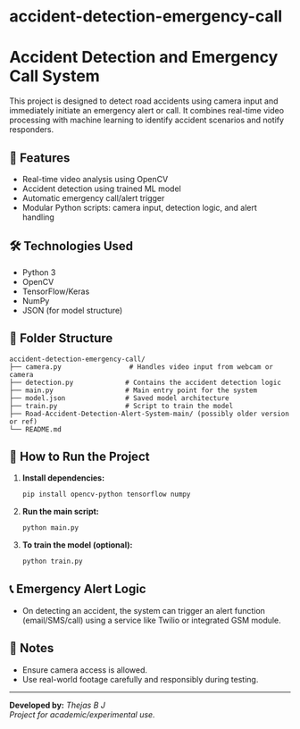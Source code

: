 # accident-detection-emergency-call
# Accident Detection and Emergency Call System

This project is designed to detect road accidents using camera input and immediately initiate an emergency alert or call. It combines real-time video processing with machine learning to identify accident scenarios and notify responders.

## 🚀 Features

- Real-time video analysis using OpenCV
- Accident detection using trained ML model
- Automatic emergency call/alert trigger
- Modular Python scripts: camera input, detection logic, and alert handling

## 🛠️ Technologies Used

- Python 3
- OpenCV
- TensorFlow/Keras
- NumPy
- JSON (for model structure)

## 📁 Folder Structure

```
accident-detection-emergency-call/
├── camera.py                 # Handles video input from webcam or camera
├── detection.py             # Contains the accident detection logic
├── main.py                  # Main entry point for the system
├── model.json               # Saved model architecture
├── train.py                 # Script to train the model
├── Road-Accident-Detection-Alert-System-main/ (possibly older version or ref)
└── README.md
```

## 🔧 How to Run the Project

1. **Install dependencies:**

   ```bash
   pip install opencv-python tensorflow numpy
   ```

2. **Run the main script:**

   ```bash
   python main.py
   ```

3. **To train the model (optional):**

   ```bash
   python train.py
   ```

## 📞 Emergency Alert Logic

- On detecting an accident, the system can trigger an alert function (email/SMS/call) using a service like Twilio or integrated GSM module.

## 📌 Notes

- Ensure camera access is allowed.
- Use real-world footage carefully and responsibly during testing.

---

**Developed by:** *Thejas B J*\
*Project for academic/experimental use.*

